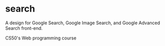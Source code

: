 # search
A design for Google Search, Google Image Search, and Google Advanced Search front-end.


CS50's Web programming course
